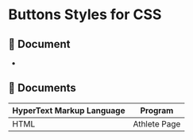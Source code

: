 # Buttons Styles for CSS

## 📑 Document
- 

## 📔 Documents

| HyperText Markup Language | Program |
| ------- | ------------ |
| HTML |   Athlete Page|

